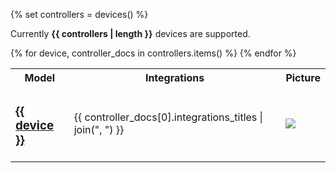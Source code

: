 {% set controllers = devices() %}

Currently **{{ controllers | length }}** devices are supported.

<table style="width:100%">
  <tr>
    <th>Model</th>
    <th>Integrations</th>
    <th>Picture</th>
  </tr>
  {% for device, controller_docs in controllers.items() %}
    <tr>
            <td style="vertical-align: middle;"><h3><a href="/controllers/{{ device }}">{{ device }}</a></h3></td>
            <td style="vertical-align: middle;">{{ controller_docs[0].integrations_titles | join(", ") }}</td>
            <td style="vertical-align: middle;"><img src="/assets/images/{{ device }}.jpeg" /></td>
    </tr>
    {% endfor %}
</table>
